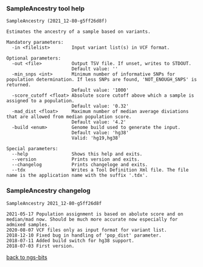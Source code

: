 ### SampleAncestry tool help
	SampleAncestry (2021_12-80-g5ff26d8f)
	
	Estimates the ancestry of a sample based on variants.
	
	Mandatory parameters:
	  -in <filelist>        Input variant list(s) in VCF format.
	
	Optional parameters:
	  -out <file>           Output TSV file. If unset, writes to STDOUT.
	                        Default value: ''
	  -min_snps <int>       Minimum number of informative SNPs for population determination. If less SNPs are found, 'NOT_ENOUGH_SNPS' is returned.
	                        Default value: '1000'
	  -score_cutoff <float> Absolute score cutoff above which a sample is assigned to a population.
	                        Default value: '0.32'
	  -mad_dist <float>     Maximum number of median average diviations that are allowed from median population score.
	                        Default value: '4.2'
	  -build <enum>         Genome build used to generate the input.
	                        Default value: 'hg38'
	                        Valid: 'hg19,hg38'
	
	Special parameters:
	  --help                Shows this help and exits.
	  --version             Prints version and exits.
	  --changelog           Prints changeloge and exits.
	  --tdx                 Writes a Tool Definition Xml file. The file name is the application name with the suffix '.tdx'.
	
### SampleAncestry changelog
	SampleAncestry 2021_12-80-g5ff26d8f
	
	2021-05-17 Population assignment is based on abolute score and on median/mad now. Should be much more accurate now especially for admixed samples.
	2020-08-07 VCF files only as input format for variant list.
	2018-12-10 Fixed bug in handling of 'pop_dist' parameter.
	2018-07-11 Added build switch for hg38 support.
	2018-07-03 First version.
[back to ngs-bits](https://github.com/imgag/ngs-bits)